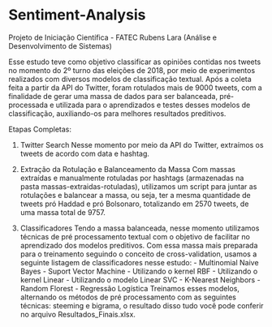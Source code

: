 # Sentiment-Analysis

Projeto de Iniciação Científica - FATEC Rubens Lara (Análise e Desenvolvimento de Sistemas) 

Esse estudo teve como objetivo classificar as opiniões contidas nos tweets no momento do 2º turno das eleições de 2018, por meio de experimentos realizados com diversos modelos de classificação textual. Após a coleta feita a partir da API do Twitter, foram rotulados mais de 9000 tweets, com a finalidade de gerar uma massa de dados para ser balanceada, pré-processada e utilizada para o aprendizados e testes desses modelos de classificação, auxiliando-os para melhores resultados preditivos.

Etapas Completas: 
1. Twitter Search
    Nesse momento por meio da API do Twitter, extraímos os tweets de acordo com data e hashtag.

2. Extração da Rotulação e Balanceamento da Massa
    Com massas extraídas e manualmente rotuladas por hashtags (armazenadas na pasta massas-extraidas-rotuladas), utilizamos um script para juntar as rotulações e balancear a massa, ou seja, ter a mesma quantidade de tweets pró Haddad e pró Bolsonaro, totalizando em 2570 tweets, de uma massa total de 9757.

3. Classificadores
    Tendo a massa balanceada, nesse momento utilizamos técnicas de pré processamento textual com o objetivo de facilitar no aprendizado dos modelos preditivos. Com essa massa mais preparada para o treinamento seguindo o conceito de cross-validation, usamos a seguinte listagem de classificadores nesse estudo:
        - Multinomial Naive Bayes
        - Suport Vector Machine
            - Utilizando o kernel RBF
            - Utilizando o kernel Linear
            - Utilizando o modelo Linear SVC
        - K-Nearest Neighbors
        - Random Florest
        - Regressão Logística
    Treinamos esses modelos, alternando os métodos de pré processamento com as seguintes técnicas: steeming e bigrama, o resultado disso tudo você pode conferir no arquivo Resultados_Finais.xlsx.


